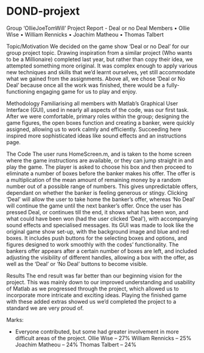 # DOND-projext

Group ‘OllieJoeTomWill’ Project Report - Deal or no Deal 
Members
•	Ollie Wise
•	William Rennicks
•	Joachim Matheou 
•	Thomas Talbert

Topic/Motivation
We decided on the game show ‘Deal or no Deal’ for our group project topic. Drawing inspiration from a similar project (Who wants to be a Millionaire) completed last year, but rather than copy their idea, we attempted something more original. It was complex enough to apply various new techniques and skills that we’d learnt ourselves, yet still accommodate what we gained from the assignments. Above all, we chose ‘Deal or No Deal’ because once all the work was finished, there would be a fully-functioning engaging game for us to play and enjoy.

Methodology
Familiarising all members with Matlab’s Graphical User Interface (GUI), used in nearly all aspects of the code, was our first task. After we were comfortable, primary roles within the group; designing the game figures, the open boxes function and creating a banker, were quickly assigned, allowing us to work calmly and efficiently. Succeeding here inspired more sophisticated ideas like sound effects and an instructions page.

The Code
The user runs HomeScreen.m, and is taken to the home screen where the game instructions are available, or they can jump straight in and play the game. The player is asked to choose his box and then proceed to eliminate a number of boxes before the banker makes his offer. The offer is a multiplication of the mean amount of remaining money by a random number out of a possible range of numbers. This gives unpredictable offers, dependant on whether the banker is feeling generous or stingy. Clicking ‘Deal’ will allow the user to take home the banker’s offer, whereas ‘No Deal’ will continue the game until the next banker’s offer. Once the user has pressed Deal, or continues till the end, it shows what has been won, and what could have been won (had the user clicked ‘Deal’), with accompanying sound effects and specialised messages.
Its GUI was made to look like the original game show set-up, with the background image and blue and red boxes. It includes push buttons for the selecting boxes and options, and figures designed to work smoothly with the codes’ functionality. The bankers offer appears after a certain number of boxes are left, and included adjusting the visibility of different handles, allowing a box with the offer, as well as the ‘Deal’ or ‘No Deal’ buttons to become visible.  






Results
The end result was far better than our beginning vision for the project. This was mainly down to our improved understanding and usability of Matlab as we progressed through the project, which allowed us to incorporate more intricate and exciting ideas. Playing the finished game with these added extras showed us we’d completed the project to a standard we are very proud of. 


Marks:
-	Everyone contributed, but some had greater involvement in more difficult areas of the project.
Ollie Wise – 27%
William Rennicks – 25%
Joachim Matheou – 24%
Thomas Talbert – 24%

